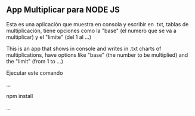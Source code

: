 

## App Multiplicar para NODE JS

Esta es una aplicación que muestra en consola y escribir en .txt, tablas de multiplicación, tiene opciones como la "base" (el numero que se va a multiplicar) y el "limite" (del 1 al ...)

This is an app that shows in console and writes in .txt charts of multiplications, have options like "base" (the number to be multiplied) and 
the "limit" (from 1 to ...)

Ejecutar este comando

...

npm install

...